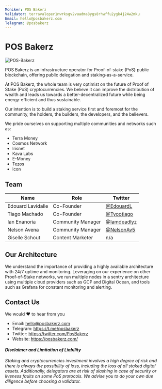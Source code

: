 ```yaml
---
Moniker: POS Bakerz
Validator: terravaloper1nwrksgv2vuadma8ygs8rhwffu2ygk4j24w2mku
Email: hello@posbakerz.com
Telegram: @posbakerz
---
```


# POS Bakerz

![POS-Bakerz](https://miro.medium.com/max/1400/0*ZTHsJi9iHVraB4fw.png)

POS Bakerz is an infrastructure operator for Proof-of-stake (PoS) public blockchain, offering public delegation and staking-as-a-service.

At POS Bakerz, the whole team is very optimist on the future of Proof of Stake (PoS) cryptocurrencies. We believe it can improve the distribution of wealth and leads us towards a better-decentralized future while being energy-efficient and thus sustainable.

Our intention is to build a staking service first and foremost for the community, the holders, the builders, the developers, and the believers.

We pride ourselves on supporting multiple communities and networks such as:

- Terra Money
- Cosmos Network
- Irisnet
- Kava Labs
- E-Money
- Tezos
- Icon

## Team

| Name              | Role              | Twitter                                       |
| ----------------- | ----------------- | --------------------------------------------- |
| Edouard Lavidalle | Co-Founder        | [@EdouardL](https://twitter.com/EdouardL)     |
| Tiago Machado     | Co-Founder        | [@Tyootiago](https://twitter.com/tyootiago)   |
| Ian Enanoria      | Community Manager | [@Iamdeadlyz](https://twitter.com/Iamdeadlyz) |
| Nelson Avena      | Community Manager | [@NelsonAv5](https://twitter.com/NelsonAv5)   |
| Giselle Schout    | Content Marketer  | n/a                                           |

## Our Architecture

We understand the importance of providing a highly available architecture with 24/7 uptime and monitoring. Leveraging on our experience on other Proof-of-Stake networks, we run multiple nodes in a sentry architecture using multiple cloud providers such as GCP and Digital Ocean, and tools such as Grafana for constant monitoring and alerting.

## Contact Us

We would ❤️ to hear from you

- Email: hello@posbakerz.com
- Telegram: https://t.me/posbakerz
- Twitter: https://twitter.com/PosBakerz
- Website: https://posbakerz.com/

#### _Disclaimer and Limitation of Liability_

_Staking and cryptocurrencies investment involves a high degree of risk and there is always the possibility of loss, including the loss of all staked digital assets. Additionally, delegators are at risk of slashing in case of security or liveness faults on some PoS protocols. We advise you to do your own due diligence before choosing a validator._
